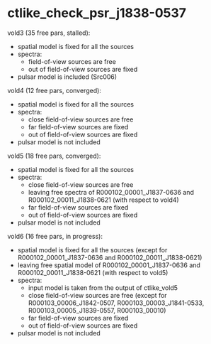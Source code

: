 # ctlike_check_psr_j1838-0537

vold3 (35 free pars, stalled):
- spatial model is fixed for all the sources
- spectra:
  - field-of-view sources are free
  - out of field-of-view sources are fixed
- pulsar model is included (Src006)

vold4 (12 free pars, converged): 
- spatial model is fixed for all the sources
- spectra:
  - close field-of-view sources are free
  - far field-of-view sources are fixed
  - out of field-of-view sources are fixed
- pulsar model is not included

vold5 (18 free pars, converged): 
- spatial model is fixed for all the sources
- spectra:
  - close field-of-view sources are free
  - leaving free spectra of R000102_00001_J1837-0636 and R000102_00011_J1838-0621 (with respect to vold4)
  - far field-of-view sources are fixed
  - out of field-of-view sources are fixed
- pulsar model is not included

vold6 (16 free pars, in progress):
- spatial model is fixed for all the sources (except for R000102_00001_J1837-0636 and R000102_00011_J1838-0621)
- leaving free spatial model of R000102_00001_J1837-0636 and R000102_00011_J1838-0621 (with respect to vold5)
- spectra:
  - input model is taken from the output of ctlike_vold5
  - close field-of-view sources are free (except for R000103_00006_J1842-0507, R000103_00003_J1841-0533, R000103_00005_J1839-0557, R000103_00010)
  - far field-of-view sources are fixed
  - out of field-of-view sources are fixed
- pulsar model is not included
